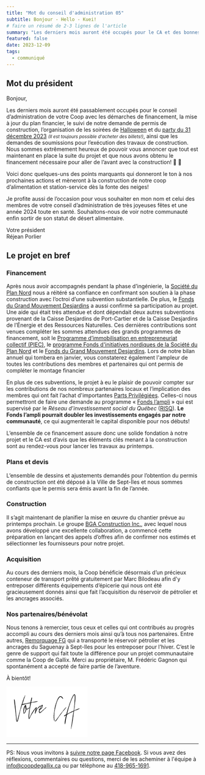 ```yaml
---
title: "Mot du conseil d'administration 05"
subtitle: Bonjour - Hello - Kuei!
# faire un résumé de 2-3 lignes de l'article
summary: "Les derniers mois auront été occupés pour le CA et des bonnes nouvelles sont à l'horizon! 🎉"
featured: false
date: 2023-12-09
tags:
  - communiqué
---
```


## Mot du président

Bonjour,

Les derniers mois auront été passablement occupés pour le conseil d’administration de votre Coop avec les démarches de financement, la mise à jour du plan financier, le suivi de notre demande de permis de construction, l’organisation de les soirées de [Halloween](../halloween-2023/index.md) et du [party du 31 décembre 2023](../party-du-31/index.md) <small>*(Il est toujours possible d'acheter des billets!)*</small>, ainsi que les demandes de soumissions pour l’exécution des travaux de construction.  
Nous sommes extrêmement heureux de pouvoir vous annoncer que tout est maintenant en place la suite du projet et que nous avons obtenu le financement nécessaire pour aller de l’avant avec la construction! 👷 🎉

Voici donc quelques-uns des points marquants qui donneront le ton à nos prochaines actions et mèneront à la construction de notre coop d’alimentation et station-service dès la fonte des neiges!

Je profite aussi de l’occasion pour vous souhaiter en mon nom et celui des membres de votre conseil d’administration de très joyeuses fêtes et une année 2024 toute en santé. Souhaitons-nous de voir notre communauté enfin sortir de son statut de désert alimentaire.

Votre président  
Réjean Porlier

## Le projet en bref

### Financement


Après nous avoir accompagnés pendant la phase d’ingénierie, la [Société du Plan Nord](https://www.quebec.ca/gouvernement/ministeres-et-organismes/societe-plan-nord) nous a réitéré sa confiance en confirmant son soutien à la phase construction avec l’octroi d’une subvention substantielle. De plus, le [Fonds du Grand Mouvement Desjardins](https://www.desjardins.com/grand-mouvement/index.jsp) a aussi confirmé sa participation au projet. Une aide qui était très attendue et dont dépendait deux autres subventions provenant de la Caisse Desjardins de Port-Cartier et de la Caisse Desjardins de l’Énergie et des Ressources Naturelles. Ces dernières contributions sont venues compléter les sommes attendues des grands programmes de financement, soit le [Programme d’immobilisation en entrepreneuriat collectif (PIEC)](https://www.investquebec.com/quebec/fr/produits-financiers/cooperatives-OBNL/programme-immobilisation-en-entrepreneuriat-collectif.html), le [programme Fonds d'initiatives nordiques de la Société du Plan Nord](https://www.quebec.ca/gouvernement/politiques-orientations/developpement-territoire-nordique/aide-financiere/fonds-initiatives-nordiques/essor-communautes-conservation-environnement) et le [Fonds du Grand Mouvement Desjardins](https://www.desjardins.com/grand-mouvement/index.jsp). Lors de notre bilan annuel qui tombera en janvier, vous constaterez également l'ampleur de toutes les contributions des membres et partenaires qui ont permis de compléter le montage financier  

En plus de ces subventions, le projet à eu le plaisir de pouvoir compter sur les contributions de nos nombreux partenaires locaux et l’implication des membres qui ont fait l’achat d'importantes [Parts Privilégiées](https://coopdegallix.ca/financement). Celles-ci nous permettront de faire une demande au programme « [Fonds l’ampli](https://fonds-risq.qc.ca/nos-produits-financiers/fonds-lampli/) » qui est supervisé par le _Réseau d’investissement social du Québec_ ([RISQ](https://fonds-risq.qc.ca/)). **Le Fonds l’ampli pourrait doubler les investissements engagés par notre communauté**, ce qui augmenterait le capital disponible pour nos débuts!

L’ensemble de ce financement assure donc une solide fondation à notre projet et le CA est d’avis que les éléments clés menant à la construction sont au rendez-vous pour lancer les travaux au printemps.

### Plans et devis

L’ensemble de dessins et ajustements demandés pour l’obtention du permis de construction ont été déposé à la Ville de Sept-Îles et nous sommes confiants que le permis sera émis avant la fin de l’année.

### Construction

Il s’agit maintenant de planifier la mise en œuvre du chantier prévue au printemps prochain. Le groupe [BGA Construction Inc.](https://bgaconstruction.com), avec lequel nous avons développé une excellente collaboration, a commencé cette préparation en lançant des appels d’offres afin de confirmer nos estimés et sélectionner les fournisseurs pour notre projet.

### Acquisition

Au cours des derniers mois, la Coop bénéficie désormais d’un précieux conteneur de transport prêté gratuitement par Marc Bilodeau afin d'y entreposer différents équipements d’épicerie qui nous ont été gracieusement donnés ainsi que fait l’acquisition du réservoir de pétrolier et les ancrages associés.

### Nos partenaires/bénévolat

Nous tenons à remercier, tous ceux et celles qui ont contribués au progrès accompli au cours des derniers mois ainsi qu’à tous nos partenaires. Entre autres, [Remorquage FG](http://www.remorquagefg.com/) qui a transporté le réservoir pétrolier et les ancrages du Saguenay à Sept-Iles pour les entreposer pour l’hiver. C’est le genre de support qui fait toute la différence pour un projet communautaire comme la Coop de Gallix. Merci au propriétaire, M. Frédéric Gagnon qui spontanément a accepté de faire partie de l’aventure.

À bientôt!

![Votre C.A.](/img/votre_ca.svg)

---

PS: Nous vous invitons à [suivre notre page Facebook](https://facebook.com/CoopdeGallix). Si vous avez des réflexions, commentaires ou questions, merci de les acheminer à l'équipe à [info@coopdegallix.ca](mailto:info@coopdegallix.ca) ou par téléphone au [418-965-1691](tel:418-965-1691).
